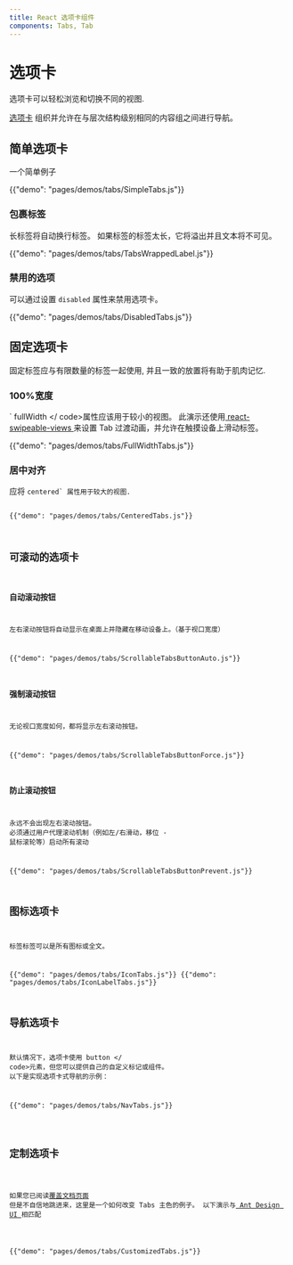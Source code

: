 ```yaml
---
title: React 选项卡组件
components: Tabs, Tab
---
```

# 选项卡

<p class="description">选项卡可以轻松浏览和切换不同的视图.</p>

[选项卡](https://material.io/design/components/tabs.html) 组织并允许在与层次结构级别相同的内容组之间进行导航。

## 简单选项卡

一个简单例子

{{"demo": "pages/demos/tabs/SimpleTabs.js"}}

### 包裹标签

长标签将自动换行标签。 如果标签的标签太长，它将溢出并且文本将不可见。

{{"demo": "pages/demos/tabs/TabsWrappedLabel.js"}}

### 禁用的选项

可以通过设置 ` disabled ` 属性来禁用选项卡。

{{"demo": "pages/demos/tabs/DisabledTabs.js"}}

## 固定选项卡

固定标签应与有限数量的标签一起使用, 并且一致的放置将有助于肌肉记忆.

### 100%宽度

` fullWidth </ code>属性应该用于较小的视图。
此演示还使用<a href="https://github.com/oliviertassinari/react-swipeable-views"> react-swipeable-views </a>来设置 Tab 过渡动画，并允许在触摸设备上滑动标签。</p>

<p>{{"demo": "pages/demos/tabs/FullWidthTabs.js"}}</p>

<h3>居中对齐</h3>

<p>应将 <code>centered` 属性用于较大的视图.

{{"demo": "pages/demos/tabs/CenteredTabs.js"}}

## 可滚动的选项卡

### 自动滚动按钮

左右滚动按钮将自动显示在桌面上并隐藏在移动设备上。（基于视口宽度）

{{"demo": "pages/demos/tabs/ScrollableTabsButtonAuto.js"}}

### 强制滚动按钮

无论视口宽度如何，都将显示左右滚动按钮。

{{"demo": "pages/demos/tabs/ScrollableTabsButtonForce.js"}}

### 防止滚动按钮

永远不会出现左右滚动按钮。 必须通过用户代理滚动机制（例如左/右滑动，移位 - 鼠标滚轮等）启动所有滚动

{{"demo": "pages/demos/tabs/ScrollableTabsButtonPrevent.js"}}

## 图标选项卡

标签标签可以是所有图标或全文。

{{"demo": "pages/demos/tabs/IconTabs.js"}} {{"demo": "pages/demos/tabs/IconLabelTabs.js"}}

## 导航选项卡

默认情况下，选项卡使用 button </ code>元素，但您可以提供自己的自定义标记或组件。 以下是实现选项卡式导航的示例：</p>

<p>{{"demo": "pages/demos/tabs/NavTabs.js"}}</p>

<h2>定制选项卡</h2>

<p>如果您已阅读<a href="/customization/overrides/">覆盖文档页面</a>
但是不自信地跳进来，这里是一个如何改变 Tabs 主色的例子。 以下演示与<a href="https://ant.design/components/tabs/"> Ant Design UI </a>相匹配</p>

<p>{{"demo": "pages/demos/tabs/CustomizedTabs.js"}}</p>